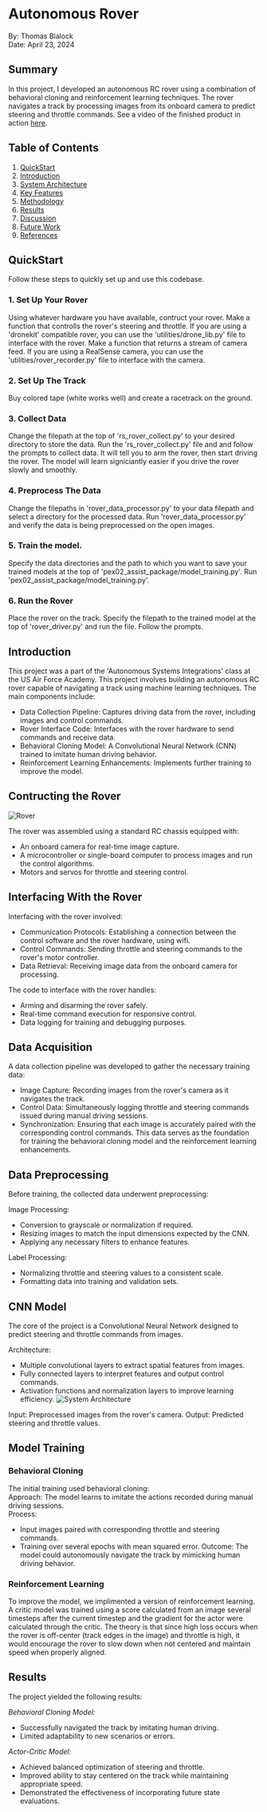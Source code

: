 # Autonomous Rover

By: Thomas Blalock<br>
Date: April 23, 2024<br>

## Summary
In this project, I developed an autonomous RC rover using a combination of behavioral cloning and reinforcement learning techniques. The rover navigates a track by processing images from its onboard camera to predict steering and throttle commands. See a video of the finished product in action [here](https://photos.app.goo.gl/r1x9JuZwNcA57p7E7).

## Table of Contents
1. [QuickStart](#quickstart)
2. [Introduction](#introduction)
4. [System Architecture](#system-architecture)
5. [Key Features](#key-features)
6. [Methodology](#methodology)
7. [Results](#results)
8. [Discussion](#discussion)
9. [Future Work](#future-work)
10. [References](#references)

## QuickStart

Follow these steps to quickly set up and use this codebase.

### 1. Set Up Your Rover

Using whatever hardware you have available, contruct your rover. Make a function that controlls the rover's steering and throttle. If you are using a 'dronekit' compatible rover, you can use the 'utilities/drone_lib.py' file to interface with the rover. Make a function that returns a stream of camera feed. If you are using a RealSense camera, you can use the 'utilities/rover_recorder.py' file to interface with the camera.

### 2. Set Up The Track

Buy colored tape (white works well) and create a racetrack on the ground. 

### 3. Collect Data

Change the filepath at the top of 'rs_rover_collect.py' to your desired directory to store the data. Run the 'rs_rover_collect.py' file and and follow the prompts to collect data. It will tell you to arm the rover, then start driving the rover. The model will learn signiciantly easier if you drive the rover slowly and smoothly.

### 4. Preprocess The Data

Change the filepaths in 'rover_data_processor.py' to your data filepath and select a directory for the processed data. Run 'rover_data_processor.py' and verify the data is being preprocessed on the open images.

### 5. Train the model.

Specify the data directories and the path to which you want to save your trained models at the top of 'pex02_assist_package/model_training.py'. Run 'pex02_assist_package/model_training.py'.

### 6. Run the Rover
Place the rover on the track. Specify the filepath to the trained model at the top of 'rover_driver.py' and run the file. Follow the prompts.

## Introduction

This project was a part of the 'Autonomous Systems Integrations' class at the US Air Force Academy. This project involves building an autonomous RC rover capable of navigating a track using machine learning techniques. The main components include:

- Data Collection Pipeline: Captures driving data from the rover, including images and control commands.
- Rover Interface Code: Interfaces with the rover hardware to send commands and receive data.
- Behavioral Cloning Model: A Convolutional Neural Network (CNN) trained to imitate human driving behavior.
- Reinforcement Learning Enhancements: Implements further training to improve the model.

## Contructing the Rover

![Rover](images/rover.png)

The rover was assembled using a standard RC chassis equipped with:

- An onboard camera for real-time image capture.
- A microcontroller or single-board computer to process images and run the control algorithms.
- Motors and servos for throttle and steering control.

## Interfacing With the Rover

Interfacing with the rover involved:
- Communication Protocols: Establishing a connection between the control software and the rover hardware, using wifi.
- Control Commands: Sending throttle and steering commands to the rover's motor controller.
- Data Retrieval: Receiving image data from the onboard camera for processing.

The code to interface with the rover handles:
- Arming and disarming the rover safely.
- Real-time command execution for responsive control.
- Data logging for training and debugging purposes.

## Data Acquisition

A data collection pipeline was developed to gather the necessary training data:
- Image Capture: Recording images from the rover's camera as it navigates the track.
- Control Data: Simultaneously logging throttle and steering commands issued during manual driving sessions.
- Synchronization: Ensuring that each image is accurately paired with the corresponding control commands.
This data serves as the foundation for training the behavioral cloning model and the reinforcement learning enhancements.

## Data Preprocessing

Before training, the collected data underwent preprocessing:

Image Processing:
- Conversion to grayscale or normalization if required.
- Resizing images to match the input dimensions expected by the CNN.
- Applying any necessary filters to enhance features.

Label Processing:
- Normalizing throttle and steering values to a consistent scale.
- Formatting data into training and validation sets.

## CNN Model

The core of the project is a Convolutional Neural Network designed to predict steering and throttle commands from images.

Architecture:
- Multiple convolutional layers to extract spatial features from images.
- Fully connected layers to interpret features and output control commands.
- Activation functions and normalization layers to improve learning efficiency.
![System Architecture](images/system_architecture.png)

Input: Preprocessed images from the rover's camera.
Output: Predicted steering and throttle values.

## Model Training

### Behavioral Cloning
The initial training used behavioral cloning: <br>
Approach: The model learns to imitate the actions recorded during manual driving sessions.<br>
Process:
- Input images paired with corresponding throttle and steering commands.
- Training over several epochs with mean squared error.
Outcome: The model could autonomously navigate the track by mimicking human driving behavior.

### Reinforcement Learning
To improve the model, we implimented a version of reinforcement learning. A critic model was trained using a score calculated from an image several timesteps after the current timestep and the gradient for the actor were calculated through the critic. The theory is that since high loss occurs when the rover is off-center (track edges in the image) and throttle is high, it would encourage the rover to slow down when not centered and maintain speed when properly aligned.

## Results

The project yielded the following results:

*Behavioral Cloning Model:*
- Successfully navigated the track by imitating human driving.
- Limited adaptability to new scenarios or errors.

*Actor-Critic Model:*
- Achieved balanced optimization of steering and throttle.
- Improved ability to stay centered on the track while maintaining appropriate speed.
- Demonstrated the effectiveness of incorporating future state evaluations.

